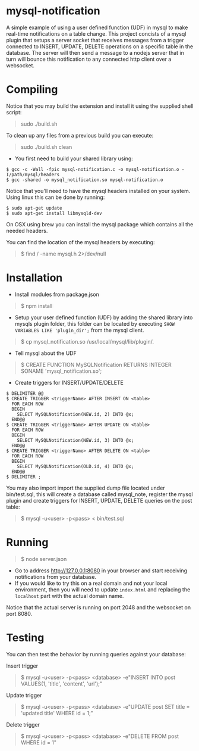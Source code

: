 # mysql-notification

A simple example of using a user defined function (UDF) in mysql to make real-time notifications on a table change. This project concists of a mysql plugin that setups a server socket that receives messages from a trigger connected to INSERT, UPDATE, DELETE operations on a specific table in the database. The server will then send a message to a nodejs server that in turn will bounce this notification to any connected http client over a websocket.

# Compiling

Notice that you may build the extension and install it using the supplied shell script:

> sudo ./build.sh

To clean up any files from a previous build you can execute:

> sudo ./build.sh clean

- You first need to build your shared library using:

```
$ gcc -c -Wall -fpic mysql-notification.c -o mysql-notification.o -I/path/mysql/headers
$ gcc -shared -o mysql_notification.so mysql-notification.o
```

Notice that you'll need to have the mysql headers installed on your system. 
Using linux this can be done by running:

```
$ sudo apt-get update
$ sudo apt-get install libmysqld-dev
```

On OSX using brew you can install the mysql package which contains all the needed headers.

You can find the location of the mysql headers by executing:

> $ find / -name mysql.h 2>/dev/null

# Installation

- Install modules from package.json

> $ npm install

- Setup your user defined function (UDF) by adding the shared library into mysqls plugin folder, this folder 
can be located by executing `SHOW VARIABLES LIKE 'plugin_dir';` from the mysql client.

> $ cp mysql_notification.so /usr/local/mysql/lib/plugin/.

- Tell mysql about the UDF

> $ CREATE FUNCTION MySQLNotification RETURNS INTEGER SONAME 'mysql_notification.so';

- Create triggers for INSERT/UPDATE/DELETE

```
$ DELIMITER @@
$ CREATE TRIGGER <triggerName> AFTER INSERT ON <table> 
  FOR EACH ROW 
  BEGIN 
    SELECT MySQLNotification(NEW.id, 2) INTO @x; 
  END@@
$ CREATE TRIGGER <triggerName> AFTER UPDATE ON <table>
  FOR EACH ROW 
  BEGIN 
    SELECT MySQLNotification(NEW.id, 3) INTO @x; 
  END@@
$ CREATE TRIGGER <triggerName> AFTER DELETE ON <table>
  FOR EACH ROW 
  BEGIN 
    SELECT MySQLNotification(OLD.id, 4) INTO @x; 
  END@@
$ DELIMITER ;
```

You may also import import the supplied dump file located under bin/test.sql, this
will create a database called mysql_note, register the mysql plugin and create triggers for 
INSERT, UPDATE, DELETE queries on the post table:

> $ mysql -u\<user\> -p\<pass\> \< bin/test.sql

# Running

> $ node server.json

- Go to address http://127.0.0.1:8080 in your browser and start receiving notifications from your database.
- If you would like to try this on a real domain and not your local environment, then you will need to update `index.html` and replacing the `localhost` part with the actual domain name.

Notice that the actual server is running on port 2048 and the websocket on port 8080.

# Testing

You can then test the behavior by running queries against your database:

Insert trigger

> $ mysql -u\<user\> -p\<pass\> \<database\> -e"INSERT INTO post VALUES(1, 'title', 'content', 'url');"

Update trigger

> $ mysql -u\<user\> -p\<pass\> \<database\> -e"UPDATE post SET title = 'updated title' WHERE id = 1;"

Delete trigger

> $ mysql -u\<user\> -p\<pass\> \<database\> -e"DELETE FROM post WHERE id = 1"
